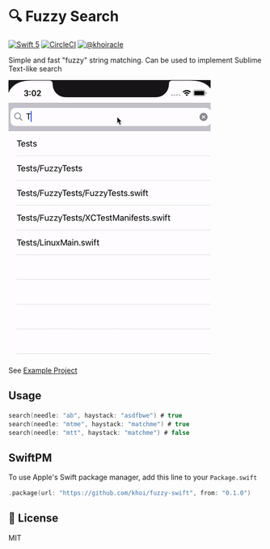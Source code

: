 # 🔍 Fuzzy Search

[![Swift 5](https://img.shields.io/badge/swift-5-ED523F.svg?style=flat)](https://swift.org/download/)
[![CircleCI](https://circleci.com/gh/khoi/fuzzy-swift.svg?style=svg)](https://circleci.com/gh/khoi/fuzzy-swift)
[![@khoiracle](https://img.shields.io/badge/contact-@khoiracle-4bbee3.svg?style=flat)](https://twitter.com/khoiracle)

Simple and fast "fuzzy" string matching. Can be used to implement Sublime Text-like search

![Demo](https://github.com/khoi/fuzzy-swift-example/raw/master/demo.gif)

See [Example Project](https://github.com/khoi/fuzzy-swift-example)

## Usage

```swift
search(needle: "ab", haystack: "asdfbwe") # true
search(needle: "mtme", haystack: "matchme") # true
search(needle: "mtt", haystack: "matchme") # false
``` 

## SwiftPM

To use Apple's Swift package manager, add this line to your `Package.swift`

```swift
.package(url: "https://github.com/khoi/fuzzy-swift", from: "0.1.0")
```

## 📜 License
MIT
